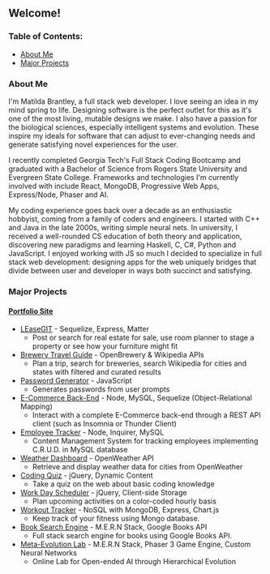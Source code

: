 ## Welcome!
### Table of Contents:
* [About Me](#aboutme)
* [Major Projects](#majorprojects)

### About Me
I'm Matilda Brantley, a full stack web developer. I love seeing an idea in my mind spring to life. 
Designing software is the perfect outlet for this as it's one of the most living, mutable designs we make. 
I also have a passion for the biological sciences, especially intelligent systems and evolution. These inspire my 
ideals for software that can adjust to ever-changing needs and generate satisfying novel experiences for the user.  
  
I recently completed Georgia Tech's Full Stack Coding Bootcamp and graduated with a Bachelor of Science
from Rogers State University and Evergreen State College. Frameworks and technologies I'm currently involved with
include React, MongoDB, Progressive Web Apps, Express/Node, Phaser and AI.  
  
My coding experience goes back over a decade as an enthusiastic hobbyist, coming from a family of coders and engineers.
I started with C++ and Java in the late 2000s, writing simple neural nets. In university, I received 
a well-rounded CS education of both theory and application, discovering new paradigms and learning Haskell, C, C#, Python and JavaScript. 
I enjoyed working with JS so much I decided to specialize in full stack web development: designing apps for the web uniquely bridges
that divide between user and developer in ways both succinct and satisfying.

### Major Projects
#### [Portfolio Site](https://matildabrantley.github.io/portfolio-react/)
* [LEaseGIT](https://still-tundra-21201.herokuapp.com/) - Sequelize, Express, Matter
    * Post or search for real estate for sale, use room planner to stage a property or see how your furniture might fit
* [Brewery Travel Guide](https://matildabrantley.github.io/project-one/) - OpenBrewery & Wikipedia APIs
    * Plan a trip, search for breweries, search Wikipedia for cities and states with filtered and curated results 
* [Password Generator](https://matildabrantley.github.io/password-generator/) - JavaScript
    * Generates passwords from user prompts
* [E-Commerce Back-End](https://github.com/matildabrantley/e-commerce-back-end) - Node, MySQL, Sequelize (Object-Relational Mapping)
    * Interact with a complete E-Commerce back-end through a REST API client (such as Insomnia or Thunder Client)
* [Employee Tracker](https://github.com/matildabrantley/employee-tracker) - Node, Inquirer, MySQL
    * Content Management System for tracking employees implementing C.R.U.D. in MySQL database
* [Weather Dashboard](https://matildabrantley.github.io/weather-dashboard/) - OpenWeather API
    * Retrieve and display weather data for cities from OpenWeather
* [Coding Quiz](https://matildabrantley.github.io/code-quiz/) - jQuery, Dynamic Content
    * Take a quiz on the web about basic coding knowledge
* [Work Day Scheduler](https://matildabrantley.github.io/work-day-scheduler/) - jQuery, Client-side Storage
    * Plan upcoming activities on a color-coded hourly basis
* [Workout Tracker](https://mysterious-retreat-86741.herokuapp.com/) - NoSQL with MongoDB, Express, Chart.js
    * Keep track of your fitness using Mongo database.
* [Book Search Engine](https://fathomless-dusk-11575.herokuapp.com/) - M.E.R.N Stack, Google Books API
   * Full stack search engine for books using Google Books API.
* [Meta-Evolution Lab](https://github.com/matildabrantley/metaevolution) - M.E.R.N Stack, Phaser 3 Game Engine, Custom Neural Networks
   * Online Lab for Open-ended AI through Hierarchical Evolution

